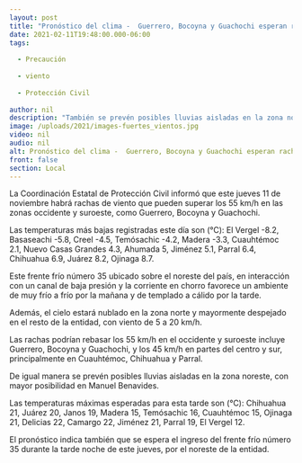 ```yaml
---
layout: post
title: "Pronóstico del clima -  Guerrero, Bocoyna y Guachochi esperan rachas de viento de 55 km/h"
date: 2021-02-11T19:48:00.000-06:00
tags:
  
  - Precaución
  
  - viento
  
  - Protección Civil
  
author: nil
description: "También se prevén posibles lluvias aisladas en la zona noreste, principalmente en Manuel Benavides"
image: /uploads/2021/images-fuertes_vientos.jpg
video: nil
audio: nil
alt: Pronóstico del clima -  Guerrero, Bocoyna y Guachochi esperan rachas de viento de 55 km/h
front: false
section: Local
---
```


La Coordinación Estatal de Protección Civil informó que este jueves 11 de noviembre habrá rachas de viento que pueden superar los 55 km/h en las zonas occidente y suroeste, como Guerrero, Bocoyna y Guachochi.

Las temperaturas más bajas registradas este día son (°C): El Vergel -8.2, Basaseachi -5.8, Creel -4.5, Temósachic -4.2, Madera -3.3, Cuauhtémoc 2.1, Nuevo Casas Grandes 4.3, Ahumada 5, Jiménez 5.1, Parral 6.4, Chihuahua 6.9, Juárez 8.2, Ojinaga 8.7.

Este frente frío número 35 ubicado sobre el noreste del país, en interacción con un canal de baja presión y la corriente en chorro favorece un ambiente de muy frío a frío por la mañana y de templado a cálido por la tarde.

Además, el cielo estará nublado en la zona norte y mayormente despejado en el resto de la entidad, con viento de 5 a 20 km/h.

Las rachas podrían rebasar los 55 km/h en el occidente y suroeste incluye Guerrero, Bocoyna y Guachochi, y los 45 km/h en partes del centro y sur, principalmente en Cuauhtémoc, Chihuahua y Parral.

De igual manera se prevén posibles lluvias aisladas en la zona noreste, con mayor posibilidad en Manuel Benavides.

Las temperaturas máximas esperadas para esta tarde son (°C): Chihuahua 21, Juárez 20, Janos 19, Madera 15, Temósachic 16, Cuauhtémoc 15, Ojinaga 21, Delicias 22, Camargo 22, Jiménez 21, Parral 19, El Vergel 12.

El pronóstico indica también que se espera el ingreso del frente frío número 35 durante la tarde noche de este jueves, por el noreste de la entidad.